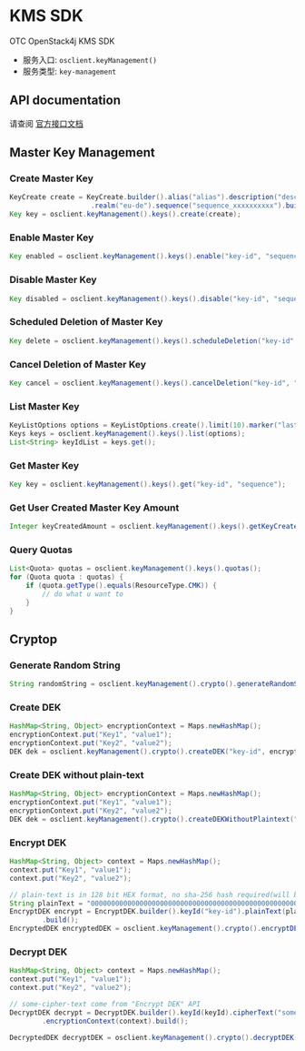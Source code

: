 # KMS SDK

OTC OpenStack4j KMS SDK
- 服务入口: `osclient.keyManagement()`
- 服务类型: `key-management`


## API documentation

请查阅 [官方接口文档](https://docs.otc.t-systems.com/en-us/api/kms/en-us_topic_0038437596.html)

    
## Master Key Management
### Create Master Key

```java
KeyCreate create = KeyCreate.builder().alias("alias").description("desc")
					.realm("eu-de").sequence("sequence_xxxxxxxxxx").build();
Key key = osclient.keyManagement().keys().create(create);
```

### Enable Master Key
```java
Key enabled = osclient.keyManagement().keys().enable("key-id", "sequence");
```

### Disable Master Key
```java
Key disabled = osclient.keyManagement().keys().disable("key-id", "sequence");
```

### Scheduled Deletion of Master Key
```java
Key delete = osclient.keyManagement().keys().scheduleDeletion("key-id", 10, "sequence");
```

### Cancel Deletion of Master Key
```java
Key cancel = osclient.keyManagement().keys().cancelDeletion("key-id", "sequence");
```

### List Master Key
```java
KeyListOptions options = KeyListOptions.create().limit(10).marker("last-key-id").sequence("sequence");
Keys keys = osclient.keyManagement().keys().list(options);
List<String> keyIdList = keys.get();
```

### Get Master Key
```java
Key key = osclient.keyManagement().keys().get("key-id", "sequence");
```

### Get User Created Master Key Amount
```java
Integer keyCreatedAmount = osclient.keyManagement().keys().getKeyCreatedAmount();
```

### Query Quotas
```java
List<Quota> quotas = osclient.keyManagement().keys().quotas();
for (Quota quota : quotas) {
	if (quota.getType().equals(ResourceType.CMK)) {
		// do what u want to
	}
}
```


## Cryptop
### Generate Random String
```java
String randomString = osclient.keyManagement().crypto().generateRandomString("sequence");
```

### Create DEK
```java
HashMap<String, Object> encryptionContext = Maps.newHashMap();
encryptionContext.put("Key1", "value1");
encryptionContext.put("Key2", "value2");
DEK dek = osclient.keyManagement().crypto().createDEK("key-id", encryptionContext, "sequence");
```

### Create DEK without plain-text
```java
HashMap<String, Object> encryptionContext = Maps.newHashMap();
encryptionContext.put("Key1", "value1");
encryptionContext.put("Key2", "value2");
DEK dek = osclient.keyManagement().crypto().createDEKWithoutPlaintext("key-id", encryptionContext, "sequence");
```

### Encrypt DEK
```java
HashMap<String, Object> context = Maps.newHashMap();
context.put("Key1", "value1");
context.put("Key2", "value2");

// plain-text is in 128 bit HEX format, no sha-256 hash required(will be auto added) 
String plainText = "00000000000000000000000000000000000000000000000000000000000000000000000000000000000000000000000000000000000000000000000000000000";
EncryptDEK encrypt = EncryptDEK.builder().keyId("key-id").plainText(plainText).encryptionContext(context)
		.build();
EncryptedDEK encryptedDEK = osclient.keyManagement().crypto().encryptDEK(encrypt);
```

### Decrypt DEK

```java
HashMap<String, Object> context = Maps.newHashMap();
context.put("Key1", "value1");
context.put("Key2", "value2");

// some-cipher-text come from "Encrypt DEK" API
DecryptDEK decrypt = DecryptDEK.builder().keyId(keyId).cipherText("some-cipher-text")
		.encryptionContext(context).build();

DecryptedDEK decryptDEK = osclient.keyManagement().crypto().decryptDEK(decrypt);
```
